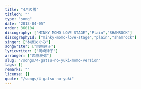 ```yaml
---
title: "4月の雪"
titlech: ""
type: "song"
date: "2013-04-05"
order: 360104
discography: ["MINKY MOMO LOVE STAGE","Plain","SHAMROCK"]
discographyId: ["minky-momo-love-stage","plain","shamrock"]
singer: ["林原めぐみ"]
songwriter: ["岡崎律子"]
lyricwriter: ["岡崎律子"]
arranger: ["西脇辰弥"]
slug: "/songs/4-gatsu-no-yuki-momo-version"
tags: []
remarks: ""
license: {}
quote: "/songs/4-gatsu-no-yuki"
---
```


